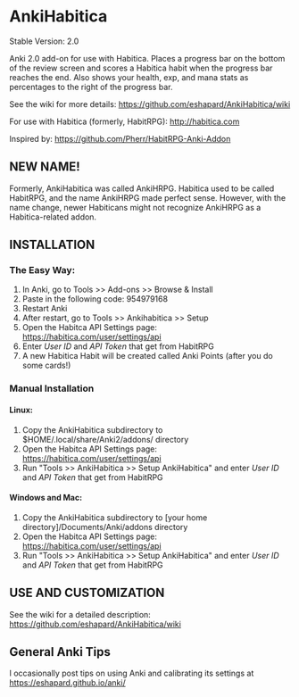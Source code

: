 # AnkiHabitica

Stable Version: 2.0

Anki 2.0 add-on for use with Habitica. Places a progress bar on the bottom of the review screen and scores a Habitica habit when the progress bar reaches the end. Also shows your health, exp, and mana stats as percentages to the right of the progress bar.

See the wiki for more details: https://github.com/eshapard/AnkiHabitica/wiki

For use with Habitica (formerly, HabitRPG): http://habitica.com

Inspired by: https://github.com/Pherr/HabitRPG-Anki-Addon

## NEW NAME!
Formerly, AnkiHabitica was called AnkiHRPG. Habitica used to be called HabitRPG, and the name AnkiHRPG made perfect sense. However, with the name change, newer Habiticans might not recognize AnkiHRPG as a Habitica-related addon.

## INSTALLATION

### The Easy Way:

1. In Anki, go to Tools >> Add-ons >> Browse & Install
2. Paste in the following code: 954979168
3. Restart Anki
4. After restart, go to Tools >> Ankihabitica >> Setup
5. Open the Habitca API Settings page: https://habitica.com/user/settings/api
6. Enter *User ID* and *API Token* that get from HabitRPG
7. A new Habitica Habit will be created called Anki Points (after you do some cards!)

### Manual Installation

#### Linux:

1. Copy the AnkiHabitica subdirectory to $HOME/.local/share/Anki2/addons/ directory
2. Open the Habitca API Settings page: https://habitica.com/user/settings/api
3. Run "Tools >> AnkiHabitica >> Setup AnkiHabitica" and enter *User ID* and *API Token* that get from HabitRPG

#### Windows and Mac:

1. Copy the AnkiHabitica subdirectory to [your home directory]/Documents/Anki/addons directory
2. Open the Habitca API Settings page: https://habitica.com/user/settings/api
3. Run "Tools >> AnkiHabitica >> Setup AnkiHabitica" and enter *User ID* and *API Token* that get from HabitRPG

## USE AND CUSTOMIZATION

See the wiki for a detailed description: https://github.com/eshapard/AnkiHabitica/wiki

## General Anki Tips

I occasionally post tips on using Anki and calibrating its settings at https://eshapard.github.io/anki/
